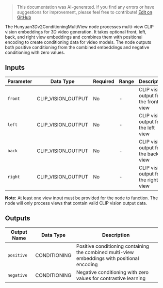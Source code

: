 > This documentation was AI-generated. If you find any errors or have suggestions for improvement, please feel free to contribute! [Edit on GitHub](https://github.com/Comfy-Org/embedded-docs/blob/main/comfyui_embedded_docs/docs/Hunyuan3Dv2ConditioningMultiView/en.md)

The Hunyuan3Dv2ConditioningMultiView node processes multi-view CLIP vision embeddings for 3D video generation. It takes optional front, left, back, and right view embeddings and combines them with positional encoding to create conditioning data for video models. The node outputs both positive conditioning from the combined embeddings and negative conditioning with zero values.

## Inputs

| Parameter | Data Type | Required | Range | Description |
|-----------|-----------|----------|-------|-------------|
| `front` | CLIP_VISION_OUTPUT | No | - | CLIP vision output for the front view |
| `left` | CLIP_VISION_OUTPUT | No | - | CLIP vision output for the left view |
| `back` | CLIP_VISION_OUTPUT | No | - | CLIP vision output for the back view |
| `right` | CLIP_VISION_OUTPUT | No | - | CLIP vision output for the right view |

**Note:** At least one view input must be provided for the node to function. The node will only process views that contain valid CLIP vision output data.

## Outputs

| Output Name | Data Type | Description |
|-------------|-----------|-------------|
| `positive` | CONDITIONING | Positive conditioning containing the combined multi-view embeddings with positional encoding |
| `negative` | CONDITIONING | Negative conditioning with zero values for contrastive learning |
